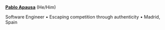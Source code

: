 <a href="https://apausa.xyz" target="_blank" rel="noreferrer">**Pablo Apausa**</a> (He/Him)

Software Engineer • Escaping competition through authenticity • Madrid, Spain

